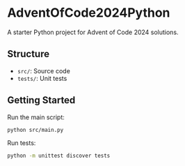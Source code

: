 # AdventOfCode2024Python

A starter Python project for Advent of Code 2024 solutions.

## Structure
- `src/`: Source code
- `tests/`: Unit tests

## Getting Started
Run the main script:
```bash
python src/main.py
```

Run tests:
```bash
python -m unittest discover tests
```
